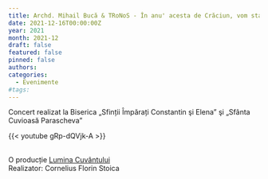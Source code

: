 ```yaml
---
title: Archd. Mihail Bucă & TRoNoS - În anu' acesta de Crăciun, vom sta cu Dumnezeu la masă
date: 2021-12-16T00:00:00Z
year: 2021
month: 2021-12
draft: false
featured: false
pinned: false
authors:
categories:
  - Evenimente
#tags:
---
```

Concert realizat la Biserica „Sfinții Împărați Constantin şi Elena” şi „Sfânta Cuvioasă Parascheva”  

{{< youtube gRp-dQVjk-A >}}

<br>
O producție <a href="https://www.youtube.com/luminacuvantului" class="ppc-note" target="_blank">Lumina Cuvântului</a><br>  
Realizator: Cornelius Florin Stoica